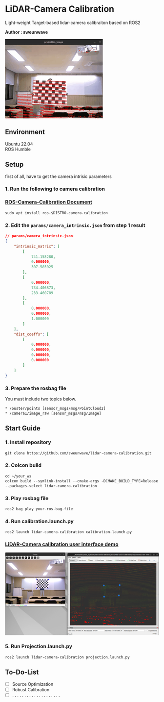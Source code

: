 # LiDAR-Camera Calibration
Light-weight Target-based lidar-camera calibraiton based on ROS2 

**Author : sweunwave**

<img src="readme/result.gif">

## Environment
Ubuntu 22.04  
ROS Humble  

## Setup
first of all, have to get the camera intrisic parameters
### 1. Run the following to camera calibration
### [ROS-Camera-Calibration Document](https://docs.ros.org/en/rolling/p/camera_calibration/tutorial_mono.html)
```
sudo apt install ros-$DISTRO-camera-calibration
```
### 2. Edit the ```params/camera_intrinsic.json``` from step 1 result
```json
// params/camera_intrinsic.json
{
    "intrinsic_matrix": [
        [
            741.158280,
            0.000000,
            307.585025
        ],
        [
            0.000000,
            734.406873,
            233.460789
        ],
        [
            0.000000,
            0.000000,
            1.000000
        ]
    ],
    "dist_coeffs": [
        [
            0.000000,
            0.000000,
            0.000000,
            0.000000
        ]
    ]
}
```
### 3. Prepare the rosbag file
You must include two topics below.
```
* /ouster/points [sensor_msgs/msg/PointCloud2]
* /camera1/image_raw [sensor_msgs/msg/Image]
```

## Start Guide
### 1. Install repository<br/>
```
git clone https://github.com/sweunwave/lidar-camera-calibration.git
```

### 2. Colcon build
```
cd ~/your_ws
colcon build --symlink-install --cmake-args -DCMAKE_BUILD_TYPE=Release --packages-select lidar-camera-calibration
```

### 3. Play rosbag file
```
ros2 bag play your-ros-bag-file
```

### 4. Run calibration.launch.py
```
ros2 launch lidar-camera-calibration calibration.launch.py
```
### [LiDAR-Camera calibration user interface demo](https://www.youtube.com/watch?v=qBrfR-YOHWM)

<img src="readme/interface.png">

### 5. Run Projection.launch.py
```
ros2 launch lidar-camera-calibration projection.launch.py
```

## To-Do-List
- [ ] Source Optimization
- [ ] Robust Calibration
- [ ] . . . . . . . . . . . . . . . . . . . .